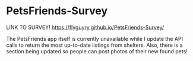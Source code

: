 # PetsFriends-Survey

LINK TO SURVEY!
https://flyguyry.github.io/PetsFriends-Survey/

The PetsFriends app itself is currently unavailable while I update the API calls to return the most up-to-date listings from shelters.
Also, there is a section being updated so people can post photos of their new found pets!
